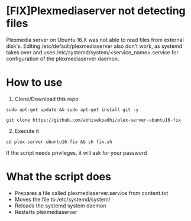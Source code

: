 # [FIX]Plexmediaserver not detecting files
Plexmedia server on Ubuntu 16.X was not able to read files from external disk's. Editing /etc/default/plexmediaserver also don't work, as systemd takes over and uses /etc/systemd/system/&lt;service_name>.service for configuration of the plexmediaserver daemon.

# How to use
  1. Clone/Download this repo

  ```
  sudo apt-get update && sudo apt-get install git -y
  ```
  ```
  git clone https://github.com/abhisekpadhi/plex-server-ubuntu16-fix
  ```

  2. Execute it

  ```
  cd plex-server-ubuntu16-fix && sh fix.sh
  ```
 If the script needs privileges, it will ask for your password

# What the script does
  - Prepares a file called plexmediaserver.service from content.txt
  - Moves the file to /etc/systemd/system/
  - Reloads the systemd system daemon
  - Restarts plexmediaserver
